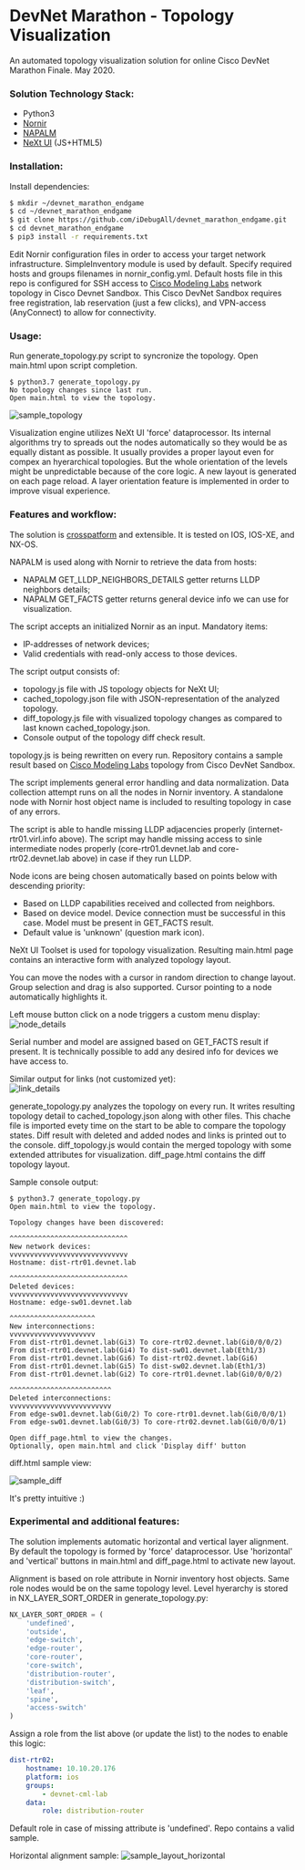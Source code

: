 # DevNet Marathon - Topology Visualization
An automated topology visualization solution for online Cisco DevNet Marathon Finale.
May 2020.

### Solution Technology Stack:
  - Python3
  - [Nornir](https://nornir.readthedocs.io/en/latest/)
  - [NAPALM](https://napalm.readthedocs.io/en/latest/)
  - [NeXt UI](https://developer.cisco.com/site/neXt/) (JS+HTML5)

### Installation:
Install dependencies:
```sh
$ mkdir ~/devnet_marathon_endgame
$ cd ~/devnet_marathon_endgame
$ git clone https://github.com/iDebugAll/devnet_marathon_endgame.git
$ cd devnet_marathon_endgame
$ pip3 install -r requirements.txt
```
Edit Nornir configuration files in order to access your target network infrastructure.
SimpleInventory module is used by default.
Specify required hosts and groups filenames in nornir_config.yml.
Default hosts file in this repo is configured for SSH access to [Cisco Modeling Labs](https://devnetsandbox.cisco.com/RM/Diagram/Index/685f774a-a5d6-4df5-a324-3774217d0e6b?diagramType=Topology) network topology in Cisco Devnet Sandbox.
This Cisco DevNet Sandbox requires free registration, lab reservation (just a few clicks), and VPN-access (AnyConnect) to allow for connectivity.

### Usage:
Run generate_topology.py script to syncronize the topology.
Open main.html upon script completion.
```
$ python3.7 generate_topology.py 
No topology changes since last run.
Open main.html to view the topology.
```

![sample_topology](/samples/sample_topology.png)

Visualization engine utilizes NeXt UI 'force' dataprocessor.
Its internal algorithms try to spreads out the nodes automatically so they would be as equally distant as possible.
It usually provides a proper layout even for compex an hyerarchical topologies. But the whole orientation of the levels might be unpredictable because of the core logic. A new layout is generated on each page reload.
A layer orientation feature is implemented in order to improve visual experience. 

### Features and workflow:

The solution is [crosspatform](https://napalm.readthedocs.io/en/latest/support/) and extensible.
It is tested on IOS, IOS-XE, and NX-OS.

NAPALM is used along with Nornir to retrieve the data from hosts:
  - NAPALM GET_LLDP_NEIGHBORS_DETAILS getter returns LLDP neighbors details;
  - NAPALM GET_FACTS getter returns general device info we can use for visualization.

The script accepts an initialized Nornir as an input. Mandatory items:
  - IP-addresses of network devices;
  - Valid credentials with read-only access to those devices.

The script output consists of:
  - topology.js file with JS topology objects for NeXt UI;
  - cached_topology.json file with JSON-representation of the analyzed topology.
  - diff_topology.js file with visualized topology changes as
    compared to last known cached_topology.json.
  - Console output of the topology diff check result.

topology.js is being rewritten on every run. Repository contains a sample result based on [Cisco Modeling Labs](https://devnetsandbox.cisco.com/RM/Diagram/Index/685f774a-a5d6-4df5-a324-3774217d0e6b?diagramType=Topology) topology from Cisco DevNet Sandbox.

The script implements general error handling and data normalization.
Data collection attempt runs on all the nodes in Nornir inventory.
A standalone node with Nornir host object name is included to resulting topology in case of any errors.

The script is able to handle missing LLDP adjacencies properly (internet-rtr01.virl.info above).
The script may handle missing access to sinle intermediate nodes properly (core-rtr01.devnet.lab and core-rtr02.devnet.lab above) in case if they run LLDP.

Node icons are being chosen automatically based on points below with descending priority:
  - Based on LLDP capabilities received and collected from neighbors.
  - Based on device model. Device connection must be successful in this case. Model must be present in GET_FACTS result.
  - Default value is 'unknown' (question mark icon).

NeXt UI Toolset is used for topology visualization. Resulting main.html page contains an interactive form with analyzed topology layout.

You can move the nodes with a cursor in random direction to change layout. 
Group selection and drag is also supported.
Cursor pointing to a node automatically highlights it.

Left mouse button click on a node triggers a custom menu display:<br/>
![node_details](/samples/sample_node_details.png)

Serial number and model are assigned based on GET_FACTS result if present.
It is technically possible to add any desired info for devices we have access to.

Similar output for links (not customized yet):<br/>
![link_details](/samples/sample_link_details.png)

generate_topology.py analyzes the topology on every run.
It writes resulting topology detail to cached_topology.json along with other files.
This chache file is imported evety time on the start to be able to compare the topology states.
Diff result with deleted and added nodes and links is printed out to the console.
diff_topology.js would contain the merged topology with some extended attributes for visualization.
diff_page.html contains the diff topology layout.

Sample console output:
```
$ python3.7 generate_topology.py 
Open main.html to view the topology.

Topology changes have been discovered:

^^^^^^^^^^^^^^^^^^^^^^^^^^^^^
New network devices:
vvvvvvvvvvvvvvvvvvvvvvvvvvvvv
Hostname: dist-rtr01.devnet.lab

^^^^^^^^^^^^^^^^^^^^^^^^^^^^^
Deleted devices:
vvvvvvvvvvvvvvvvvvvvvvvvvvvvv
Hostname: edge-sw01.devnet.lab

^^^^^^^^^^^^^^^^^^^^^
New interconnections:
vvvvvvvvvvvvvvvvvvvvv
From dist-rtr01.devnet.lab(Gi3) To core-rtr02.devnet.lab(Gi0/0/0/2)
From dist-rtr01.devnet.lab(Gi4) To dist-sw01.devnet.lab(Eth1/3)
From dist-rtr01.devnet.lab(Gi6) To dist-rtr02.devnet.lab(Gi6)
From dist-rtr01.devnet.lab(Gi5) To dist-sw02.devnet.lab(Eth1/3)
From dist-rtr01.devnet.lab(Gi2) To core-rtr01.devnet.lab(Gi0/0/0/2)

^^^^^^^^^^^^^^^^^^^^^^^^^
Deleted interconnections:
vvvvvvvvvvvvvvvvvvvvvvvvv
From edge-sw01.devnet.lab(Gi0/2) To core-rtr01.devnet.lab(Gi0/0/0/1)
From edge-sw01.devnet.lab(Gi0/3) To core-rtr02.devnet.lab(Gi0/0/0/1)

Open diff_page.html to view the changes.
Optionally, open main.html and click 'Display diff' button
```

diff.html sample view:

![sample_diff](/samples/sample_diff.png)

It's pretty intuitive :)


### Experimental and additional features:

The solution implements automatic horizontal and vertical layer alignment.
By default the topology is formed by 'force' dataprocessor.
Use 'horizontal' and 'vertical' buttons in main.html and diff_page.html to activate new layout.

Alignment is based on role attribute in Nornir inventory host objects.
Same role nodes would be on the same topology level. 
Level hyerarchy is stored in NX_LAYER_SORT_ORDER in generate_topology.py:

```python
NX_LAYER_SORT_ORDER = (
    'undefined',
    'outside',
    'edge-switch',
    'edge-router',
    'core-router',
    'core-switch',
    'distribution-router',
    'distribution-switch',
    'leaf',
    'spine',
    'access-switch'
)
```

Assign a role from the list above (or update the list) to the nodes to enable this logic:

```yaml
dist-rtr02:
    hostname: 10.10.20.176
    platform: ios
    groups:
        - devnet-cml-lab
    data:
        role: distribution-router
```

Default role in case of missing attribute is 'undefined'.
Repo contains a valid sample.

Horizontal alignment sample:
![sample_layout_horizontal](/samples/sample_layout_horizontal.png)
